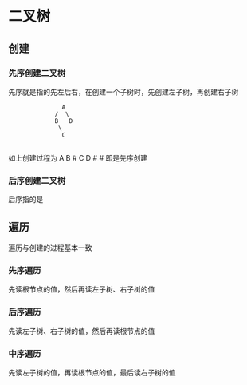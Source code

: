 # 二叉树
## 创建
### 先序创建二叉树
先序就是指的先左后右，在创建一个子树时，先创建左子树，再创建右子树
```
               A
             /  \
             B   D
              \
               C   
             
```
如上创建过程为 A B # C D # # 即是先序创建

### 后序创建二叉树
后序指的是

## 遍历
遍历与创建的过程基本一致
### 先序遍历
先读根节点的值，然后再读左子树、右子树的值
### 后序遍历
先读左子树、右子树的值，然后再读根节点的值
### 中序遍历
先读左子树的值，再读根节点的值，最后读右子树的值

